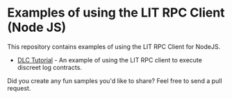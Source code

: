 # Examples of using the LIT RPC Client (Node JS)

This repository contains examples of using the LIT RPC Client for NodeJS.

* [DLC Tutorial](dlctutorial/) - An example of using the LIT RPC client to execute discreet log contracts. 

Did you create any fun samples you'd like to share? Feel free to send a pull request.
